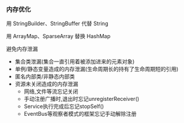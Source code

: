 ### 内存优化



用 StringBuilder、StringBuffer 代替 String

用 ArrayMap、SparseArray 替换 HashMap

避免内存泄漏

- 集合类泄漏(集合一直引用着被添加进来的元素对象)
- 单例/静态变量造成的内存泄漏(生命周期长的持有了生命周期短的引用)
- 匿名内部类/非静态内部类
- 资源未关闭造成的内存泄漏
  - 网络,文件等流忘记关闭
  - 手动注册广播时,退出时忘记unregisterReceiver()
  - Service执行完成后忘记stopSelf()
  - EventBus等观察者模式的框架忘记手动解除注册

